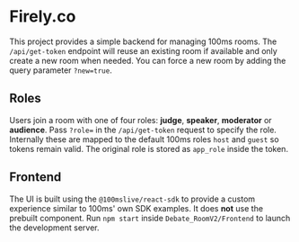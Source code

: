 # Firely.co

This project provides a simple backend for managing 100ms rooms. The
`/api/get-token` endpoint will reuse an existing room if available and only
create a new room when needed. You can force a new room by adding the query
parameter `?new=true`.

## Roles

Users join a room with one of four roles: **judge**, **speaker**, **moderator**
or **audience**. Pass `?role=` in the `/api/get-token` request to specify the
role. Internally these are mapped to the default 100ms roles `host` and `guest`
so tokens remain valid. The original role is stored as `app_role` inside the
token.

## Frontend

The UI is built using the `@100mslive/react-sdk` to provide a custom
experience similar to 100ms' own SDK examples. It does **not** use the
prebuilt component. Run `npm start` inside `Debate_RoomV2/Frontend` to launch
the development server.

